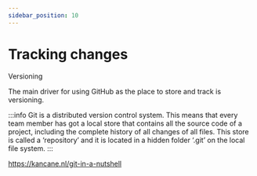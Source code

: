 ```yaml
---
sidebar_position: 10
---
```

# Tracking changes

Versioning

The main driver for using GitHub as the place to store and track is versioning. 

:::info
Git is a distributed version control system. This means that every team member has got a local store that contains all the source code of a project, including the complete history of all changes of all files. This store is called a ‘repository’ and it is located in a hidden folder ‘.git’ on the local file system.
:::

https://kancane.nl/git-in-a-nutshell

